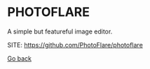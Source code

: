 # PHOTOFLARE
 
 A simple but featureful image editor.
 
 SITE: https://github.com/PhotoFlare/photoflare

 [Go back](https://portable-linux-apps.github.io/apps.html)
